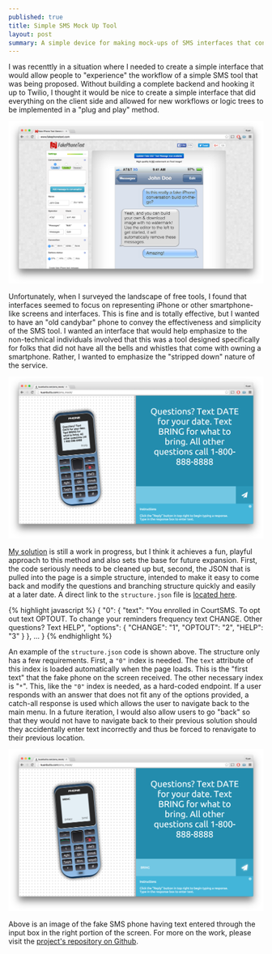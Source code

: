 ```yaml
---
published: true
title: Simple SMS Mock Up Tool
layout: post
summary: A simple device for making mock-ups of SMS interfaces that conveys non-smartphone use
---
```


I was recenttly in a situation where I needed to create a simple interface that would allow people to "experience" the workflow of a simple SMS tool that was being proposed. Without building a complete backend and hooking it up to Twilio, I thought it would be nice to create a simple interface that did everything on the client side and allowed for new workflows or logic trees to be implemented in a "plug and play" method.

![text-service-mockup](https://raw.githubusercontent.com/kuanb/kuanb.github.io/master/images/_posts/sms-mock-up/text-service-mockup.png)

Unfortunately, when I surveyed the landscape of free tools, I found that interfaces seemed to focus on representing iPhone or other smartphone-like screens and interfaces. This is fine and is totally effective, but I wanted to have an "old candybar" phone to convey the effectiveness and simplicity of the SMS tool. I wanted an interface that would help emphasize to the non-technical individuals involved that this was a tool designed specifically for folks that did not have all the bells and whistles that come with owning a smartphone. Rather, I wanted to emphasize the "stripped down" nature of the service.

![main](https://raw.githubusercontent.com/kuanb/kuanb.github.io/master/images/_posts/sms-mock-up/main.png)

[My solution](http://kuanbutts.com/sms_mock/) is still a work in progress, but I think it achieves a fun, playful approach to this method and also sets the base for future expansion. First, the code seriously needs to be cleaned up but, second, the JSON that is pulled into the page is a simple structure, intended to make it easy to come back and modify the questions and branching structure quickly and easily at a later date. A direct link to the `structure.json` file is [located here](https://github.com/kuanb/sms_mock/blob/master/structure.json).

{% highlight javascript %}
{
	"0": {
		"text": "You enrolled in CourtSMS. To opt out text OPTOUT. To change your reminders frequency text CHANGE. Other questions? Text HELP",
		"options": {
			"CHANGE": "1",
			"OPTOUT": "2",
			"HELP":   "3"
		}
	},
	...
}
{% endhighlight %}

An example of the `structure.json` code is shown above. The structure only has a few requirements. First, a `"0"` index is needed. The `text` attribute of this index is loaded automatically when the page loads. This is the "first text" that the fake phone on the screen received. The other necessary index is "`*`". This, like the `"0"` index is needed, as a hard-coded endpoint. If a user responds with an answer that does not fit any of the options provided, a catch-all response is used which allows the user to navigate back to the main menu. In a future iteration, I would also allow users to go "back" so that they would not have to navigate back to their previous solution should they accidentally enter text incorrectly and thus be forced to renavigate to their previous location.

![entry](https://raw.githubusercontent.com/kuanb/kuanb.github.io/master/images/_posts/sms-mock-up/entry.png)

Above is an image of the fake SMS phone having text entered through the input box in the right portion of the screen. For more on the work, please visit the [project's repository on Github](https://github.com/kuanb/sms_mock).